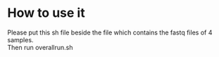 # How to use it
Please put this sh file beside the file which contains the fastq files of 4 samples.  
Then run overallrun.sh
